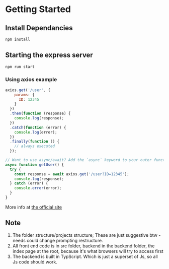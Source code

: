 
# Getting Started

## Install Dependancies

```bash
npm install
```

## Starting the express server

```bash
npm run start
```

### Using axios example

```js
axios.get('/user', {
    params: {
      ID: 12345
    }
  })
  .then(function (response) {
    console.log(response);
  })
  .catch(function (error) {
    console.log(error);
  })
  .finally(function () {
    // always executed
  });  

// Want to use async/await? Add the `async` keyword to your outer function/method.
async function getUser() {
  try {
    const response = await axios.get('/user?ID=12345');
    console.log(response);
  } catch (error) {
    console.error(error);
  }
}
```

More info at [the official site](https://axios-http.com/docs/intro "Getting Started")


## Note
1. The folder structure/projects structure; These are just suggestive btw - needs could change prompting restructure.
1. All front end code is in src folder, backend in the backend folder, the index page at the root, because it's what browsers will try to access first
1. The backend is built in TypScript. Which is just a superset of Js, so all Js code should work.